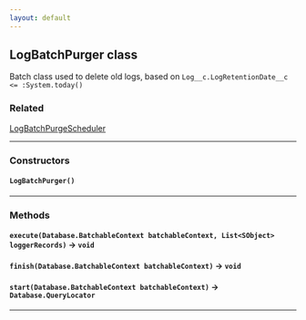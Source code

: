 ```yaml
---
layout: default
---
```


## LogBatchPurger class

Batch class used to delete old logs, based on `Log__c.LogRetentionDate__c <= :System.today()`

### Related

[LogBatchPurgeScheduler](LogBatchPurgeScheduler)

---

### Constructors

#### `LogBatchPurger()`

---

### Methods

#### `execute(Database.BatchableContext batchableContext, List<SObject> loggerRecords)` → `void`

#### `finish(Database.BatchableContext batchableContext)` → `void`

#### `start(Database.BatchableContext batchableContext)` → `Database.QueryLocator`

---
